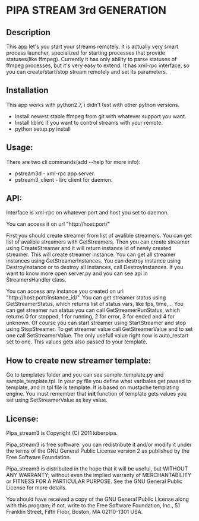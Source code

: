 PIPA STREAM 3rd GENERATION
==========================

Description
-----------
This app let's you start your streams remotely.
It is actually very smart process launcher, specialized for starting
processes that provide statuses(like ffmpeg). Currently it has only
ability to parse statuses of ffmpeg processes, but it's very easy to extend.
It has xml-rpc interface, so you can create/start/stop stream remotely and set its parameters.

Installation
-----------
This app works with python2.7, i didn't test with other python versions.

- Install newest stable ffmpeg from git with whatever support you want.
- Install liblirc if you want to control streams with your remote.
- python setup.py install

Usage:
------
There are two cli commands(add --help for more info):

- pstream3d - xml-rpc app server.
- pstream3_client - lirc client for daemon.

API:
----
Interface is xml-rpc on whatever port and host you set to daemon.

You can access it on url "http://host:port/"

First you should create streamer from list of avalible streamers. You can get list of avalible streamers with GetStreamers. Then you can create streamer using CreateStreamer and it will return instance id of newly created streamer. This will create streamer instance. You can get all streamer instances using GetStreamerInstances. You can destroy instance using DestroyInstance or to destroy all instances, call DestroyInstances.
If you want to know more open server.py and you can see api in StreamersHandler class.

You can access any instance you created on uri "http://host:port/instance_id/". You can get streamer status using GetStreamerStatus, which returns list of status vars, like fps, time,... You can get streamer run status you can call GetStreamerRunStatus, which returns 0 for stopped, 1 for running, 2 for error, 3 for ended and 4 for unknown. Of course you can start streamer using StartStreamer and stop using StopStreamer. To get streamer value call GetStreamerValue and to set one call SetStreamerValue. The only usefull value right now is auto_restart set to one. This values gets also passed to your template.

How to create new streamer template:
------------------------------------
Go to templates folder and you can see sample_template.py and sample_template.tpl. In your py file you define what varibales get passed to template, and in tpl file is template. It is based on mustache templating engine. You must remember that __init__ function of template gets values you set using SetStreamerValue as key value.

License:
--------
Pipa_stream3 is Copyright (C) 2011 kiberpipa.

Pipa_stream3 is free software: you can redistribute it and/or modify it under the terms of the GNU General Public License version 2 as published by the Free Software Foundation.

Pipa_stream3 is distributed in the hope that it will be useful, but WITHOUT ANY WARRANTY; without even the implied warranty of MERCHANTABILITY or FITNESS FOR A PARTICULAR PURPOSE. See the GNU General Public License for more details.

You should have received a copy of the GNU General Public License along with this program; if not, write to the Free Software Foundation, Inc., 51 Franklin Street, Fifth Floor, Boston, MA 02110-1301 USA.
